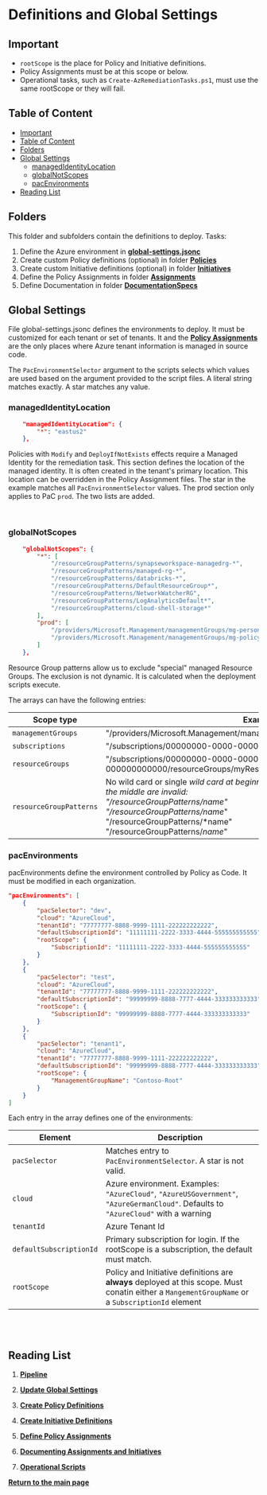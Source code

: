 
# Definitions and Global Settings

## Important

- `rootScope` is the place for Policy and Initiative definitions.
- Policy Assignments must be at this scope or below.
- Operational tasks, such as `Create-AzRemediationTasks.ps1`, must use the same rootScope or they will fail.

## Table of Content

* [Important](#important)
* [Table of Content](#table-of-content)
* [Folders](#folders)
* [Global Settings](#global-settings)
  * [managedIdentityLocation](#managedidentitylocation)
  * [globalNotScopes](#globalnotscopes)
  * [pacEnvironments](#pacenvironments)
* [Reading List](#reading-list)

## Folders

This folder and subfolders contain the definitions to deploy. Tasks:

1. Define the Azure environment in **[global-settings.jsonc](#global-settings)**
1. Create custom Policy definitions (optional) in folder **[Policies](Policies/README.md)**
1. Create custom Initiative definitions (optional) in folder **[Initiatives](Initiatives/README.md)**
1. Define the Policy Assignments in folder **[Assignments](Assignments/README.md)**
1. Define Documentation in folder **[DocumentationSpecs](../Definitions/DocumentationSpecs/README.md)**

## Global Settings

File global-settings.jsonc defines the environments to deploy. It must be customized for each tenant or set of tenants. It and the **[Policy Assignments](Assignments/README.md)** are the only places where Azure tenant information is managed in source code.

The `PacEnvironmentSelector` argument to the scripts selects which values are used based on the argument provided to the script files. A literal string matches exactly. A star matches any value.

### managedIdentityLocation

```json
    "managedIdentityLocation": {
        "*": "eastus2"
    },
```

Policies with `Modify` and `DeployIfNotExists` effects require a Managed Identity for the remediation task. This section defines the location of the managed identity. It is often created in the tenant's primary location. This location can be overridden in the Policy Assignment files. The star in the example matches all `PacEnvironmentSelector` values. The prod section only applies to PaC `prod`. The two lists are added.

<br/>

### globalNotScopes

```json
    "globalNotScopes": {
        "*": [
            "/resourceGroupPatterns/synapseworkspace-managedrg-*",
            "/resourceGroupPatterns/managed-rg-*",
            "/resourceGroupPatterns/databricks-*",
            "/resourceGroupPatterns/DefaultResourceGroup*",
            "/resourceGroupPatterns/NetworkWatcherRG",
            "/resourceGroupPatterns/LogAnalyticsDefault*",
            "/resourceGroupPatterns/cloud-shell-storage*"
        ],
        "prod": [
            "/providers/Microsoft.Management/managementGroups/mg-personal-subscriptions",
            "/providers/Microsoft.Management/managementGroups/mg-policy-as-code"
        ]
    },
```

Resource Group patterns allow us to exclude "special" managed Resource Groups. The exclusion is not dynamic. It is calculated when the deployment scripts execute.

The arrays can have the following entries:

| Scope type | Example |
|------------|---------|
| `managementGroups` | "/providers/Microsoft.Management/managementGroups/myManagementGroupId" |
| `subscriptions` | "/subscriptions/00000000-0000-0000-000000000000" |
| `resourceGroups` | "/subscriptions/00000000-0000-0000-000000000000/resourceGroups/myResourceGroup" |
| `resourceGroupPatterns` | No wild card or single *wild card at beginning or end of name or both; wild cards in the middle are invalid: <br/> "/resourceGroupPatterns/name" <br/> "/resourceGroupPatterns/name*" <br/> "/resourceGroupPatterns/*name" <br/> "/resourceGroupPatterns/*name*"

### pacEnvironments

pacEnvironments define the environment controlled by Policy as Code. It must be modified in each organization.

```json
"pacEnvironments": [
    {
        "pacSelector": "dev",
        "cloud": "AzureCloud",
        "tenantId": "77777777-8888-9999-1111-222222222222",
        "defaultSubscriptionId": "11111111-2222-3333-4444-555555555555",
        "rootScope": {
            "SubscriptionId": "11111111-2222-3333-4444-555555555555"
        }
    },
    {
        "pacSelector": "test",
        "cloud": "AzureCloud",
        "tenantId": "77777777-8888-9999-1111-222222222222",
        "defaultSubscriptionId": "99999999-8888-7777-4444-333333333333",
        "rootScope": {
            "SubscriptionId": "99999999-8888-7777-4444-333333333333"
        }
    },
    {
        "pacSelector": "tenant1",
        "cloud": "AzureCloud",
        "tenantId": "77777777-8888-9999-1111-222222222222",
        "defaultSubscriptionId": "99999999-8888-7777-4444-333333333333",
        "rootScope": {
            "ManagementGroupName": "Contoso-Root"
        }
    }
]
```

Each entry in the array defines one of the environments:

| Element | Description |
|---------|-------------|
| `pacSelector` | Matches entry to `PacEnvironmentSelector`.  A star is not valid. |
| `cloud` | Azure environment. Examples: `"AzureCloud"`, `"AzureUSGovernment"`, `"AzureGermanCloud"`. Defaults to `"AzureCloud"` with a warning |
| `tenantId` | Azure Tenant Id |
| `defaultSubscriptionId` | Primary subscription for login. If the rootScope is a subscription, the default must match. |
| `rootScope` | Policy and Initiative definitions are **always** deployed at this scope. Must conatin either a `MangementGroupName` or a `SubscriptionId` element |`

<br/>

<br/>

## Reading List

1. **[Pipeline](../Pipeline/README.md)**

1. **[Update Global Settings](#definitions-and-global-settings)**

1. **[Create Policy Definitions](../Definitions/Policies/README.md)**

1. **[Create Initiative Definitions](../Definitions/Initiatives/README.md)**

1. **[Define Policy Assignments](../Definitions/Assignments/README.md)**

1. **[Documenting Assignments and Initiatives](../Definitions/DocumentationSpecs/README.md)**

1. **[Operational Scripts](../Scripts/Operations/README.md)**

**[Return to the main page](../README.md)**
